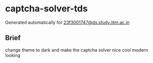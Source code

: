 # captcha-solver-tds

Generated automatically for 23f3001747@ds.study.iitm.ac.in

## Brief
change theme to dark and make the captcha solver nice cool modern looking
